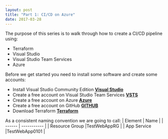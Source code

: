 ```yaml
---
layout: post
title: "Part 1: CI/CD on Azure"
date: 2017-03-28
---
```


The purpose of this series is to walk through how to create a CI/CD pipeline using:
- Terraform
- Visual Studio
- Visual Studio Team Services
- Azure

Before we get started you need to install some software and create some accounts:
- Install Visual Studio Community Edition
 __[Visual Studio](https://visualstudio.microsoft.com/vs/community/)__
- Create a free account on Visual Studio Team Services
 __[VSTS](https://visualstudio.microsoft.com/team-services/)__
- Create a free account on Azure 
 __[Azure](https://azure.microsoft.com/en-us/)__
- Create a free account on GitHub
 __[GITHUB](https://github.com/)__
- Download Terraform
 __[Terraform](https://www.terraform.io/downloads.html)__

As a consistent naming convention we are going to call:
| Element | Name |
| ------ | ----------- |
| Resource Group   |TestWebAppRG |
| App Service   |TestWebApp0101 |


